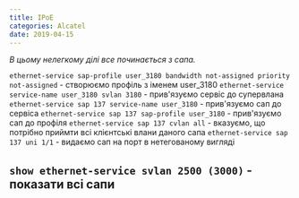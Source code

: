 ```yaml
---
title: IPoE
categories: Alcatel
date: 2019-04-15
---
```


_В цьому нелегкому ділі все починається з сапа._

`ethernet-service sap-profile user_3180 bandwidth not-assigned priority not-assigned` - створюємо профіль з іменем user_3180
`ethernet-service service-name user_3180 svlan 3180` - прив'язуємо сервіс до супервлана
`ethernet-service sap 137 service-name user_3180` - прив'язуємо сап до сервіса
`ethernet-service sap 137 sap-profile user_3180` - прив'язуємо сап до профіля
`ethernet-service sap 137 cvlan all` - вказуємо, що потрібно приймти всі клієнтські влани даного сапа
`ethernet-service sap 137 uni 1/1` - видаємо сап на порт в нетегованому вигляді

`show ethernet-service svlan 2500 (3000)` - показати всі сапи
-----